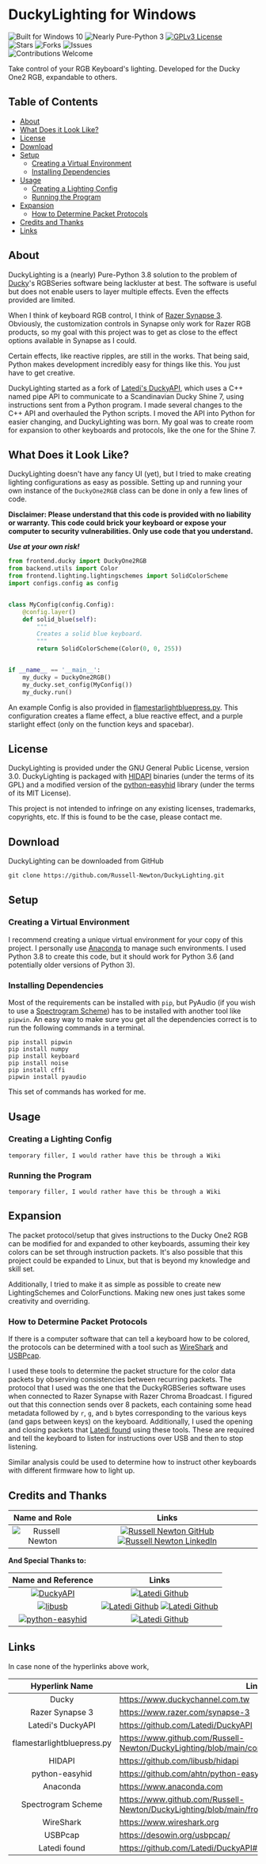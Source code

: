 # DuckyLighting for Windows

![Built for Windows 10](https://img.shields.io/badge/Built%20for-Windows%2010-7fba00)
![Nearly Pure-Python 3](https://img.shields.io/badge/Python%203-100%25-blueviolet)
[![GPLv3 License](https://img.shields.io/github/license/Russell-Newton/DuckyLighting)](LICENSE) \
![Stars](https://img.shields.io/github/stars/Russell-Newton/DuckyLighting)
![Forks](https://img.shields.io/github/forks/Russell-Newton/DuckyLighting)
![Issues](https://img.shields.io/github/issues/Russell-Newton/DuckyLighting) \
![Contributions Welcome](https://img.shields.io/badge/contributions-welcome!-55bb77)


Take control of your RGB Keyboard's lighting. Developed for the Ducky One2 RGB, expandable to others.

## Table of Contents

* [About](#about)
* [What Does it Look Like?](#what-does-it-look-like)
* [License](#license)
* [Download](#download)
* [Setup](#setup)
    * [Creating a Virtual Environment](#creating-a-virtual-environment)
    * [Installing Dependencies](#installing-dependencies)
* [Usage](#usage)
    * [Creating a Lighting Config](#creating-a-lighting-config)
    * [Running the Program](#running-the-program)
* [Expansion](#expansion)
    * [How to Determine Packet Protocols](#how-to-determine-packet-protocols)
* [Credits and Thanks](#credits-and-thanks)
* [Links](#links)

## About

DuckyLighting is a (nearly) Pure-Python 3.8 solution to the problem of [Ducky](https://www.duckychannel.com.tw)'s
RGBSeries software being lackluster at best. The software is useful but does not enable users to layer multiple effects.
Even the effects provided are limited.

When I think of keyboard RGB control, I think of [Razer Synapse 3](https://www.razer.com/synapse-3). Obviously, the
customization controls in Synapse only work for Razer RGB products, so my goal with this project was to get as close to
the effect options available in Synapse as I could.

Certain effects, like reactive ripples, are still in the works. That being said, Python makes development incredibly
easy for things like this. You just have to get creative.

DuckyLighting started as a fork of [Latedi's DuckyAPI](https://github.com/Latedi/DuckyAPI), which uses a C++ named pipe
API to communicate to a Scandinavian Ducky Shine 7, using instructions sent from a Python program. I made several
changes to the C++ API and overhauled the Python scripts. I moved the API into Python for easier changing, and
DuckyLighting was born. My goal was to create room for expansion to other keyboards and protocols, like the one for the
Shine 7.

## What Does it Look Like?

DuckyLighting doesn't have any fancy UI (yet), but I tried to make creating lighting configurations as easy as possible.
Setting up and running your own instance of the `DuckyOne2RGB` class can be done in only a few lines of code.

**Disclaimer: Please understand that this code is provided with no liability or warranty. This code could brick your
keyboard or expose your computer to security vulnerabilities. Only use code that you understand.**

***Use at your own risk!***

```python
from frontend.ducky import DuckyOne2RGB
from backend.utils import Color
from frontend.lighting.lightingschemes import SolidColorScheme
import configs.config as config


class MyConfig(config.Config):
    @config.layer()
    def solid_blue(self):
        """
        Creates a solid blue keyboard.
        """
        return SolidColorScheme(Color(0, 0, 255))


if __name__ == '__main__':
    my_ducky = DuckyOne2RGB()
    my_ducky.set_config(MyConfig())
    my_ducky.run()
```

An example Config is also provided in [flamestarlightbluepress.py](configs/flamestarlightbluepress.py). This
configuration creates a flame effect, a blue reactive effect, and a purple starlight effect (only on the function keys
and spacebar).

## License

DuckyLighting is provided under the GNU General Public License, version 3.0. DuckyLighting is packaged
with [HIDAPI](https://github.com/libusb/hidapi) binaries (under the terms of its GPL) and a modified version of
the [python-easyhid](https://github.com/ahtn/python-easyhid) library (under the terms of its MIT License).

This project is not intended to infringe on any existing licenses, trademarks, copyrights, etc. If this is found to be
the case, please contact me.

## Download

DuckyLighting can be downloaded from GitHub

```shell
git clone https://github.com/Russell-Newton/DuckyLighting.git
```

## Setup

### Creating a Virtual Environment

I recommend creating a unique virtual environment for your copy of this project. I personally
use [Anaconda](https://www.anaconda.com) to manage such environments. I used Python 3.8 to create this code, but it
should work for Python 3.6 (and potentially older versions of Python 3).

### Installing Dependencies

Most of the requirements can be installed with `pip`, but PyAudio (if you wish to use
a [Spectrogram Scheme](frontend/lighting/spectrogenerator.py)) has to be installed with another tool like `pipwin`. An
easy way to make sure you get all the dependencies correct is to run the following commands in a terminal.

```shell
pip install pipwin
pip install numpy
pip install keyboard
pip install noise
pip install cffi
pipwin install pyaudio
```

This set of commands has worked for me.

## Usage

### Creating a Lighting Config

`temporary filler, I would rather have this be through a Wiki`

### Running the Program

`temporary filler, I would rather have this be through a Wiki`

## Expansion

The packet protocol/setup that gives instructions to the Ducky One2 RGB can be modified for and expanded to other
keyboards, assuming their key colors can be set through instruction packets. It's also possible that this project could
be expanded to Linux, but that is beyond my knowledge and skill set.

Additionally, I tried to make it as simple as possible to create new LightingSchemes and ColorFunctions. Making new ones
just takes some creativity and overriding.

### How to Determine Packet Protocols

If there is a computer software that can tell a keyboard how to be colored, the protocols can be determined with a tool
such as [WireShark](https://www.wireshark.org) and [USBPcap](https://desowin.org/usbpcap/).

I used these tools to determine the packet structure for the color data packets by observing consistencies between
recurring packets. The protocol that I used was the one that the DuckyRGBSeries software uses when connected to Razer
Synapse with Razer Chroma Broadcast. I figured out that this connection sends over 8 packets, each containing some head
metadata followed by `r`, `g`, and `b` bytes corresponding to the various keys (and gaps between keys) on the keyboard.
Additionally, I used the opening and closing packets that [Latedi found](https://github.com/Latedi/DuckyAPI#how-to)
using these tools. These are required and tell the keyboard to listen for instructions over USB and then to stop
listening.

Similar analysis could be used to determine how to instruct other keyboards with different firmware how to light up.

## Credits and Thanks

| Name and Role | Links |
|:---:|:---:|
| ![Russell Newton](https://img.shields.io/badge/Russell%20Newton-Developer-7570ff) | [![Russell Newton GitHub](https://img.shields.io/badge/GitHub-707090)](https://github.com/Russell-Newton) [![Russell Newton LinkedIn](https://img.shields.io/badge/LinkedIn-707090)](https://www.linkedin.com/in/russellnewton01/) |

**And Special Thanks to:**

| Name and Reference | Links |
|:---:|:---:|
| [![DuckyAPI](https://img.shields.io/badge/Jonathan%20Schramm%20(Latedi)-DuckyAPI-violet)](https://github.com/Latedi/DuckyAPI) | [![Latedi Github](https://img.shields.io/badge/GitHub-707090)](https://github.com/Latedi) |
| [![libusb](https://img.shields.io/badge/libusb-hidapi-20bf00)](https://github.com/libusb/hidapi) | [![Latedi Github](https://img.shields.io/badge/GitHub-707090)](https://github.com/libusb) [![Latedi Github](https://img.shields.io/badge/Website-707090)](https://libusb.info)
| [![python-easyhid](https://img.shields.io/badge/ahtn-easyhid-df9f00)](https://github.com/ahtn/python-easyhid) | [![Latedi Github](https://img.shields.io/badge/GitHub-707090)](https://github.com/ahtn)|
## Links

In case none of the hyperlinks above work,

| Hyperlink Name  | Link |
|:----------:|------|
| Ducky | https://www.duckychannel.com.tw |
| Razer Synapse 3 | https://www.razer.com/synapse-3 |
| Latedi's DuckyAPI | https://github.com/Latedi/DuckyAPI |
| flamestarlightbluepress.py | https://www.github.com/Russell-Newton/DuckyLighting/blob/main/configs/flamestarlightbluepress.py |
| HIDAPI | https://github.com/libusb/hidapi |
| python-easyhid | https://github.com/ahtn/python-easyhid |
| Anaconda | https://www.anaconda.com |
| Spectrogram Scheme | https://www.github.com/Russell-Newton/DuckyLighting/blob/main/frontend/lighting/spectrogenerator.py |
| WireShark | https://www.wireshark.org |
| USBPcap | https://desowin.org/usbpcap/ |
| Latedi found | https://github.com/Latedi/DuckyAPI#how-to |

